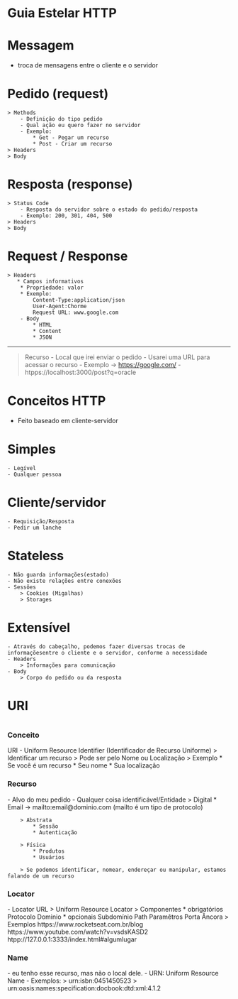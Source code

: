 <h1>Guia Estelar HTTP</h1>

# Messagem

- troca de mensagens entre o cliente e o servidor

 # Pedido (request)
    > Methods 
        - Definição do tipo pedido
        - Qual ação eu quero fazer no servidor
        - Exemplo: 
            * Get - Pegar um recurso
            * Post - Criar um recurso
    > Headers
    > Body
       
 # Resposta (response)
    > Status Code
        - Resposta do servidor sobre o estado do pedido/resposta
        - Exemplo: 200, 301, 404, 500  
    > Headers
    > Body

 # Request / Response 
    > Headers
       * Campos informativos
        * Propriedade: valor
        * Exemplo: 
            Content-Type:application/json
            User-Agent:Chorme
            Request URL: www.google.com
        - Body
            * HTML
            * Content
            * JSON
  
  -------------------
> Recurso
    - Local que irei enviar o pedido
    - Usarei uma URL para acessar o recurso
    - Exemplo -> https://google.com/
    - htpps://localhost:3000/post?q=oracle

<h1>Conceitos HTTP</h1>

- Feito baseado em cliente-servidor

# Simples
    - Legível
    - Qualquer pessoa

# Cliente/servidor 
    - Requisição/Resposta
    - Pedir um lanche

# Stateless
    - Não guarda informações(estado)
    - Não existe relações entre conexões
    - Sessões
        > Cookies (Migalhas)
        > Storages

# Extensível
    - Através do cabeçalho, podemos fazer diversas trocas de informaçõesentre o cliente e o servidor, conforme a necessidade
    - Headers
        > Informações para comunicação
    - Body
        > Corpo do pedido ou da resposta

<h1>URI<h1>

<h3>Conceito</h3>
    URI
    - Uniform Resource Identifier (Identificador de Recurso Uniforme)
        > Identificar um recurso
        > Pode ser pelo Nome ou Localização
        > Exemplo
            * Se você é um recurso
            * Seu nome
            * Sua localização
 
<h3>Recurso</h3>
    - Alvo do meu pedido 
    - Qualquer coisa identificável/Entidade
        > Digital
            * Email -> mailto:email@dominio.com (mailto é um tipo de protocolo)

        > Abstrata
            * Sessão
            * Autenticação

        > Física
            * Produtos
            * Usuários

        > Se podemos identificar, nomear, endereçar ou manipular, estamos falando de um recurso

<h3>Locator</h3>
    - Locator
        URL
        > Uniform Resource Locator
        > Componentes 
            * obrigatórios
                Protocolo
                Dominio
            * opcionais
                Subdomínio
                Path
                Paramêtros
                Porta
                Âncora
        > Exemplos
            https://www.rocketseat.com.br/blog
            https://www.youtube.com/watch?v=vsdsKASD2
            htpp://127.0.0.1:3333/index.html#algumlugar 

<h3>Name</h3>
    -  eu tenho esse recurso, mas não o local dele.
    - URN: Uniform Resource Name
    - Exemplos:
        > urn:isbn:0451450523
        > urn:oasis:names:specification:docbook:dtd:xml:4.1.2
    

